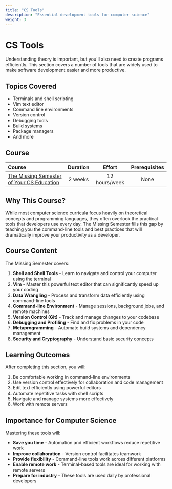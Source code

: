 ```yaml
---
title: "CS Tools"
description: "Essential development tools for computer science"
weight: 3
---
```


# CS Tools

Understanding theory is important, but you'll also need to create programs efficiently. This section covers a number of tools that are widely used to make software development easier and more productive.

## Topics Covered

- Terminals and shell scripting
- Vim text editor
- Command line environments
- Version control
- Debugging tools
- Build systems
- Package managers
- And more

## Course

| Course | Duration | Effort | Prerequisites |
| :--- | :---: | :---: | :---: |
| [The Missing Semester of Your CS Education](https://missing.csail.mit.edu/) | 2 weeks | 12 hours/week | None |

## Why This Course?

While most computer science curricula focus heavily on theoretical concepts and programming languages, they often overlook the practical tools that developers use every day. The Missing Semester fills this gap by teaching you the command-line tools and best practices that will dramatically improve your productivity as a developer.

## Course Content

The Missing Semester covers:

1. **Shell and Shell Tools** - Learn to navigate and control your computer using the terminal
2. **Vim** - Master this powerful text editor that can significantly speed up your coding
3. **Data Wrangling** - Process and transform data efficiently using command-line tools
4. **Command-line Environment** - Manage sessions, background jobs, and remote machines
5. **Version Control (Git)** - Track and manage changes to your codebase
6. **Debugging and Profiling** - Find and fix problems in your code
7. **Metaprogramming** - Automate build systems and dependency management
8. **Security and Cryptography** - Understand basic security concepts

## Learning Outcomes

After completing this section, you will:

1. Be comfortable working in command-line environments
2. Use version control effectively for collaboration and code management
3. Edit text efficiently using powerful editors
4. Automate repetitive tasks with shell scripts
5. Navigate and manage systems more effectively
6. Work with remote servers

## Importance for Computer Science

Mastering these tools will:

- **Save you time** - Automation and efficient workflows reduce repetitive work
- **Improve collaboration** - Version control facilitates teamwork
- **Provide flexibility** - Command-line tools work across different platforms
- **Enable remote work** - Terminal-based tools are ideal for working with remote servers
- **Prepare for industry** - These tools are used daily by professional developers 